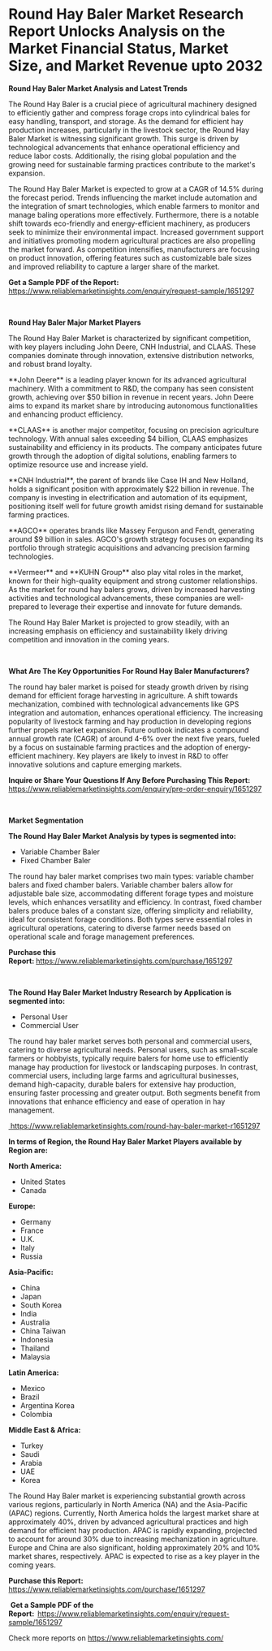 <p><h1>Round Hay Baler Market Research Report Unlocks Analysis on the Market Financial Status, Market Size, and Market Revenue upto 2032</h1></p><p><strong>Round Hay Baler Market Analysis and Latest Trends</strong></p>
<p><p>The Round Hay Baler is a crucial piece of agricultural machinery designed to efficiently gather and compress forage crops into cylindrical bales for easy handling, transport, and storage. As the demand for efficient hay production increases, particularly in the livestock sector, the Round Hay Baler Market is witnessing significant growth. This surge is driven by technological advancements that enhance operational efficiency and reduce labor costs. Additionally, the rising global population and the growing need for sustainable farming practices contribute to the market's expansion.</p><p>The Round Hay Baler Market is expected to grow at a CAGR of 14.5% during the forecast period. Trends influencing the market include automation and the integration of smart technologies, which enable farmers to monitor and manage baling operations more effectively. Furthermore, there is a notable shift towards eco-friendly and energy-efficient machinery, as producers seek to minimize their environmental impact. Increased government support and initiatives promoting modern agricultural practices are also propelling the market forward. As competition intensifies, manufacturers are focusing on product innovation, offering features such as customizable bale sizes and improved reliability to capture a larger share of the market.</p></p>
<p><strong>Get a Sample PDF of the Report:&nbsp;</strong> <a href="https://www.reliablemarketinsights.com/enquiry/request-sample/1651297?utm_campaign=2984&utm_medium=2&utm_source=Github&utm_content=ia&utm_term=08042025&utm_id=round-hay-baler">https://www.reliablemarketinsights.com/enquiry/request-sample/1651297</a></p>
<p>&nbsp;</p>
<p><strong>Round Hay Baler Major Market Players</strong></p>
<p><p>The Round Hay Baler Market is characterized by significant competition, with key players including John Deere, CNH Industrial, and CLAAS. These companies dominate through innovation, extensive distribution networks, and robust brand loyalty.</p><p>**John Deere** is a leading player known for its advanced agricultural machinery. With a commitment to R&D, the company has seen consistent growth, achieving over $50 billion in revenue in recent years. John Deere aims to expand its market share by introducing autonomous functionalities and enhancing product efficiency.</p><p>**CLAAS** is another major competitor, focusing on precision agriculture technology. With annual sales exceeding $4 billion, CLAAS emphasizes sustainability and efficiency in its products. The company anticipates future growth through the adoption of digital solutions, enabling farmers to optimize resource use and increase yield.</p><p>**CNH Industrial**, the parent of brands like Case IH and New Holland, holds a significant position with approximately $22 billion in revenue. The company is investing in electrification and automation of its equipment, positioning itself well for future growth amidst rising demand for sustainable farming practices.</p><p>**AGCO** operates brands like Massey Ferguson and Fendt, generating around $9 billion in sales. AGCO's growth strategy focuses on expanding its portfolio through strategic acquisitions and advancing precision farming technologies.</p><p>**Vermeer** and **KUHN Group** also play vital roles in the market, known for their high-quality equipment and strong customer relationships. As the market for round hay balers grows, driven by increased harvesting activities and technological advancements, these companies are well-prepared to leverage their expertise and innovate for future demands.</p><p>The Round Hay Baler Market is projected to grow steadily, with an increasing emphasis on efficiency and sustainability likely driving competition and innovation in the coming years.</p></p>
<p>&nbsp;</p>
<p><strong>What Are The Key Opportunities For Round Hay Baler Manufacturers?</strong></p>
<p><p>The round hay baler market is poised for steady growth driven by rising demand for efficient forage harvesting in agriculture. A shift towards mechanization, combined with technological advancements like GPS integration and automation, enhances operational efficiency. The increasing popularity of livestock farming and hay production in developing regions further propels market expansion. Future outlook indicates a compound annual growth rate (CAGR) of around 4-6% over the next five years, fueled by a focus on sustainable farming practices and the adoption of energy-efficient machinery. Key players are likely to invest in R&D to offer innovative solutions and capture emerging markets.</p></p>
<p><strong>Inquire or Share Your Questions If Any Before Purchasing This Report:</strong> <a href="https://www.reliablemarketinsights.com/enquiry/pre-order-enquiry/1651297?utm_campaign=2984&utm_medium=2&utm_source=Github&utm_content=ia&utm_term=08042025&utm_id=round-hay-baler">https://www.reliablemarketinsights.com/enquiry/pre-order-enquiry/1651297</a></p>
<p>&nbsp;</p>
<p><strong>Market Segmentation</strong></p>
<p><strong>The Round Hay Baler Market Analysis by types is segmented into:</strong></p>
<p><ul><li>Variable Chamber Baler</li><li>Fixed Chamber Baler</li></ul></p>
<p><p>The round hay baler market comprises two main types: variable chamber balers and fixed chamber balers. Variable chamber balers allow for adjustable bale size, accommodating different forage types and moisture levels, which enhances versatility and efficiency. In contrast, fixed chamber balers produce bales of a constant size, offering simplicity and reliability, ideal for consistent forage conditions. Both types serve essential roles in agricultural operations, catering to diverse farmer needs based on operational scale and forage management preferences.</p></p>
<p><strong>Purchase this Report:&nbsp;</strong><a href="https://www.reliablemarketinsights.com/purchase/1651297?utm_campaign=2984&utm_medium=2&utm_source=Github&utm_content=ia&utm_term=08042025&utm_id=round-hay-baler">https://www.reliablemarketinsights.com/purchase/1651297</a></p>
<p>&nbsp;</p>
<p><strong>The Round Hay Baler Market Industry Research by Application is segmented into:</strong></p>
<p><ul><li>Personal User</li><li>Commercial User</li></ul></p>
<p><p>The round hay baler market serves both personal and commercial users, catering to diverse agricultural needs. Personal users, such as small-scale farmers or hobbyists, typically require balers for home use to efficiently manage hay production for livestock or landscaping purposes. In contrast, commercial users, including large farms and agricultural businesses, demand high-capacity, durable balers for extensive hay production, ensuring faster processing and greater output. Both segments benefit from innovations that enhance efficiency and ease of operation in hay management.</p></p>
<p><a href="https://www.reliablemarketinsights.com/round-hay-baler-market-r1651297?utm_campaign=2984&utm_medium=2&utm_source=Github&utm_content=ia&utm_term=08042025&utm_id=round-hay-baler">&nbsp;https://www.reliablemarketinsights.com/round-hay-baler-market-r1651297</a></p>
<p><strong>In terms of Region, the Round Hay Baler Market Players available by Region are:</strong></p>
<p>
    <p> <strong> North America: </strong>
        <ul>
            <li>United States</li>
            <li>Canada</li>
        </ul>
        </p> 
    <p> <strong> Europe: </strong>
        <ul>
            <li>Germany</li>
            <li>France</li>
            <li>U.K.</li>
            <li>Italy</li>
            <li>Russia</li>
        </ul>
        </p> 
    <p> <strong> Asia-Pacific: </strong>
        <ul>
            <li>China</li>
            <li>Japan</li>
            <li>South Korea</li>
            <li>India</li>
            <li>Australia</li>
            <li>China Taiwan</li>
            <li>Indonesia</li>
            <li>Thailand</li>
            <li>Malaysia</li>
        </ul>
        </p> 
    <p> <strong> Latin America: </strong>
        <ul>
            <li>Mexico</li>
            <li>Brazil</li>
            <li>Argentina Korea</li>
            <li>Colombia</li>
        </ul>
        </p> 
    <p> <strong> Middle East & Africa: </strong>
        <ul>
            <li>Turkey</li>
            <li>Saudi</li>
            <li>Arabia</li>
            <li>UAE</li>
            <li>Korea</li>
        </ul>
    </p>
    </p>
<p><p>The Round Hay Baler market is experiencing substantial growth across various regions, particularly in North America (NA) and the Asia-Pacific (APAC) regions. Currently, North America holds the largest market share at approximately 40%, driven by advanced agricultural practices and high demand for efficient hay production. APAC is rapidly expanding, projected to account for around 30% due to increasing mechanization in agriculture. Europe and China are also significant, holding approximately 20% and 10% market shares, respectively. APAC is expected to rise as a key player in the coming years.</p></p>
<p><strong>Purchase this Report: </strong><a href="https://www.reliablemarketinsights.com/purchase/1651297?utm_campaign=2984&utm_medium=2&utm_source=Github&utm_content=ia&utm_term=08042025&utm_id=round-hay-baler">https://www.reliablemarketinsights.com/purchase/1651297</a></p>
<p>&nbsp;<strong>Get a Sample PDF of the Report:&nbsp;&nbsp;</strong><a href="https://www.reliablemarketinsights.com/enquiry/request-sample/1651297?utm_campaign=2984&utm_medium=2&utm_source=Github&utm_content=ia&utm_term=08042025&utm_id=round-hay-baler">https://www.reliablemarketinsights.com/enquiry/request-sample/1651297</a></p>
<p><strong></strong></p>
<p>Check more reports on <a href="https://www.reliablemarketinsights.com/?utm_campaign=2984&utm_medium=2&utm_source=Github&utm_content=ia&utm_term=08042025&utm_id=round-hay-baler">https://www.reliablemarketinsights.com/</a></p>